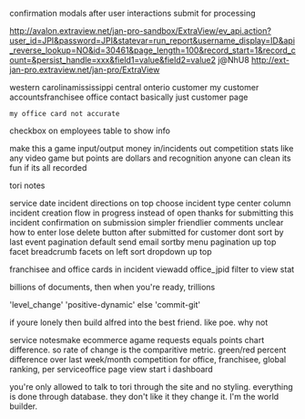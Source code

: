 confirmation modals after user interactions
submit for processing 
    

http://avalon.extraview.net/jan-pro-sandbox/ExtraView/ev_api.action?user_id=JPI&password=JPI&statevar=run_report&username_display=ID&api_reverse_lookup=NO&id=30461&page_length=100&record_start=1&record_count=&persist_handle=xxx&field1=value&field2=value2
j@NhU8
http://ext-jan-pro.extraview.net/jan-pro/ExtraView



western carolinamississippi central onterio 
customer
    my customer accountsfranchisee
    office
    contact
    basically just customer page

    my office card not accurate 
    
checkbox on employees table to show info


make this a game
input/output
money in/incidents out
competition
stats
like any video game
but points are dollars and recognition
anyone can clean
its fun if its all recorded



tori notes

service date incident
directions on top
choose incident type
center column incident creation flow
in progress instead of open
thanks for submitting this incident
confirmation on submission simpler friendlier
comments unclear how to enter
lose delete button after submitted for customer
dont sort by last event
pagination
default send email
sortby menu
pagination up top
facet breadcrumb
facets on left
sort dropdown up top



franchisee and office cards in incident viewadd office_jpid filter to view stat

billions of documents, then when you're ready, trillions




<!--'escalate'  'positive-dynamic'-->
<!--'close'  'close-sign'-->
<!--'setting_default_escalation_time'  'sort-by-modified-date'-->
<!--'emailed_owner'  'user-shield'-->
<!--'emailed_secondary_contact'  'sent'-->
<!--'emailed_franchisee_contact'  'housekeeper-male'-->
<!--'mark_complete'  'checked-checkbox'-->
<!--'mark_incomplete'  'unchecked-checkbox'-->
<!--'submit'  'internal'-->
<!--'unsubmit'  'undo'-->
<!--'assignment'  'add-user-male'-->
<!--'unassignment'  'remove-user-female'-->
<!--'not-escalate'  'do-not-disturb'-->
'level_change'  'positive-dynamic'
else 'commit-git'


if youre lonely then build alfred into the best friend.  like poe.  why not

service notesmake ecommerce agame
requests equals points
chart difference.  so rate of change is the comparitive metric.  green/red  percent difference over last week/month 
competition for office, franchisee, global ranking, per serviceoffice page view start i dashboard

you're only allowed to talk to tori through the site
and no styling.  everything is done through database.  they don't like it they change it. I'm the world builder.